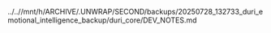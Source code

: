 ../..//mnt/h/ARCHIVE/.UNWRAP/SECOND/backups/20250728_132733_duri_emotional_intelligence_backup/duri_core/DEV_NOTES.md